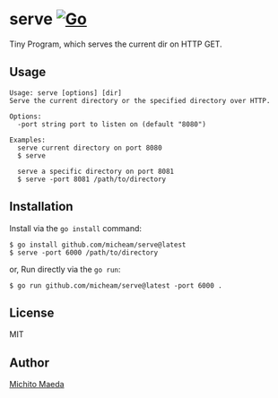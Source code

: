 # serve [![Go](https://github.com/micheam/serve/actions/workflows/go.yml/badge.svg)](https://github.com/micheam/serve/actions/workflows/go.yml)
Tiny Program, which serves the current dir on HTTP GET.

## Usage
```
Usage: serve [options] [dir]
Serve the current directory or the specified directory over HTTP.

Options:
  -port string port to listen on (default "8080")

Examples:
  serve current directory on port 8080
  $ serve

  serve a specific directory on port 8081
  $ serve -port 8081 /path/to/directory
```

## Installation
Install via the `go install` command:

    $ go install github.com/micheam/serve@latest
    $ serve -port 6000 /path/to/directory

or, Run directly via the `go run`:

    $ go run github.com/micheam/serve@latest -port 6000 .

## License
MIT

## Author
[Michito Maeda](https://github.com/micheam)
